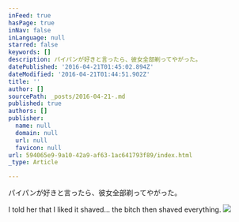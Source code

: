 ```yaml
---
inFeed: true
hasPage: true
inNav: false
inLanguage: null
starred: false
keywords: []
description: パイパンが好きと言ったら、彼女全部剃ってやがった。
datePublished: '2016-04-21T01:45:02.894Z'
dateModified: '2016-04-21T01:44:51.902Z'
title: ''
author: []
sourcePath: _posts/2016-04-21-.md
published: true
authors: []
publisher:
  name: null
  domain: null
  url: null
  favicon: null
url: 594065e9-9a10-42a9-af63-1ac641793f89/index.html
_type: Article

---
```

パイパンが好きと言ったら、彼女全部剃ってやがった。

I told her that I liked it shaved... the bitch then shaved everything. ![](https://the-grid-user-content.s3-us-west-2.amazonaws.com/e37b8c37-37b9-4c69-8bda-26d55d9c05d8.png)